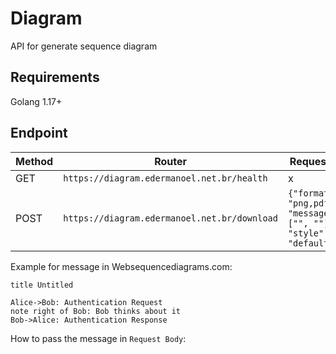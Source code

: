 # Diagram

API for generate sequence diagram

## Requirements

Golang 1.17+

## Endpoint

| Method                 | Router                                       | Request Body
| -----------------------| ---------------------------------------------| ---------------------------------------------------------------------|
| GET                    | `https://diagram.edermanoel.net.br/health`   |                                x                                     |
| POST                   | `https://diagram.edermanoel.net.br/download` | `{"format": "png,pdf,svg", "message": ["", ""], "style": "default"}` |


Example for message in Websequencediagrams.com:

```
title Untitled

Alice->Bob: Authentication Request
note right of Bob: Bob thinks about it
Bob->Alice: Authentication Response
```

How to pass the message in ```Request Body```:

```..."message": ["title Untitled", "Alice->Bob: Authentication Request", "note right of Bob: Bob thinks about it", ["Bob->Alice: Authentication Response"]
